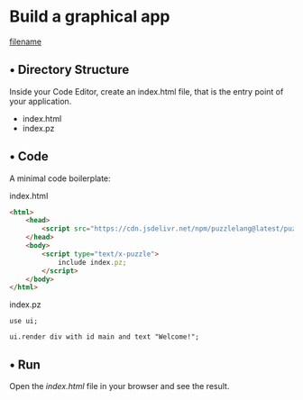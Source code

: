 # Build a graphical app

[filename](code-editor.md ':include')

## • Directory Structure

Inside your Code Editor, create an index.html file, that is the entry point of your application.

* index.html
* index.pz

## • Code

A minimal code boilerplate:

index.html
```html
<html>
	<head>
		<script src="https://cdn.jsdelivr.net/npm/puzzlelang@latest/puzzle.browser.js"></script>
	</head>
	<body>
		<script type="text/x-puzzle">
			include index.pz;
		</script>
	</body>
</html>
```

index.pz
```puzzle
use ui;

ui.render div with id main and text "Welcome!";
```

## • Run

Open the *index.html* file in your browser and see the result.